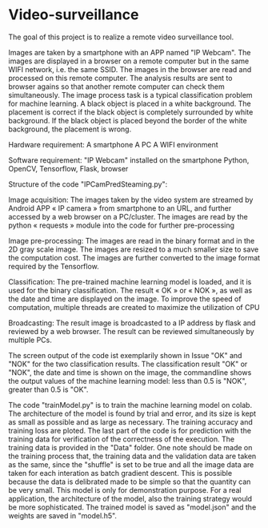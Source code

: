 # Video-surveillance

The goal of this project is to realize a remote video surveillance tool. 

Images are taken by a smartphone with an APP named "IP Webcam". The images are displayed in a browser on a remote computer but in the same WIFI network, i.e. the same SSID. The images in the browser are read and processed on this remote computer. The analysis results are sent to browser agains so that another remote computer can check them simultaneously. The image process task is a typical classification problem for machine learning. A black object is placed in a white background. The placement is correct if the black object is completely surrounded by white background. If the black object is placed beyond the border of the white background, the placement is wrong.

Hardware requirement:
A smartphone
A PC
A WIFI environment

Software requirement:
"IP Webcam" installed on the smartphone
Python, OpenCV, Tensorflow, Flask, browser

Structure of the code "IPCamPredSteaming.py":

Image acquisition:
The images taken by the video system are streamed by Android APP « IP camera » from smartphone to an URL, and further accessed by a web browser on a PC/cluster. 
The images are read by the python « requests »  module into the code for further pre-processing

Image pre-processing:
The images are read in the binary format and in the 2D gray scale image. 
The images are resized to a much smaller size to save the computation cost.
The images are further converted to the image format required by the Tensorflow.

Classification:
The pre-trained machine learning model is loaded, and it is used for the binary classification.
The result « OK » or « NOK », as well as the date and time are displayed on the image.
To improve the speed of computation, multiple threads are created to maximize the utilization of CPU

Broadcasting:
The result image is broadcasted to a IP address by flask and reviewed by a web browser.
The result can be reviewed simultaneously by multiple PCs. 

The screen output of the code ist exemplarily shown in Issue "OK" and "NOK" for the two classification results. The classification result "OK" or "NOK", the date and time is shown on the image, the commandline shows the output values of the machine learning model: less than 0.5 is "NOK", greater than 0.5 is "OK".

The code "trainModel.py" is to train the machine learning model on colab. The architecture of the model is found by trial and error, and its size is kept as small as possible and as large as necessary. The training accuracy and training loss are ploted. The last part of the code is for prediction with the training data for verification of the correctness of the execution. The training data is provided in the "Data" folder. One note should be made on the training process that, the training data and the validation data are taken as the same, since the "shuffle" is set to be true and all the image data are taken for each interation as batch gradient descent. This is possible because the data is delibrated made to be simple so that the quantity can be very small. This model is only for demonstration purpose. For a real application, the architecture of the model, also the training strategy would be more sophisticated. The trained model is saved as "model.json" and the weights are saved in "model.h5".
